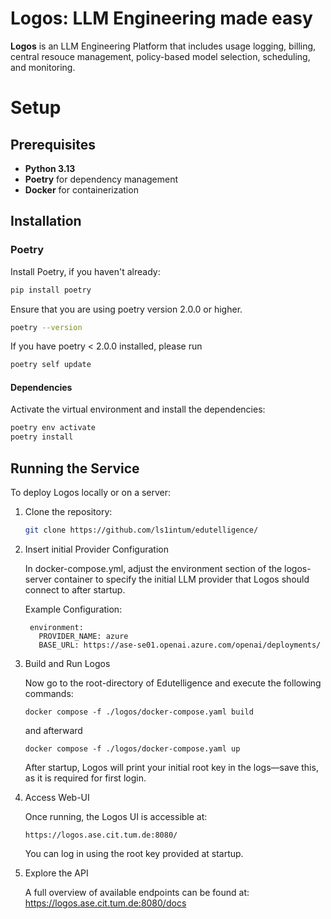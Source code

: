 # Logos: LLM Engineering made easy

**Logos** is an LLM Engineering Platform that includes usage logging, billing, central resouce management, policy-based model selection, scheduling, and monitoring.

# Setup
## Prerequisites

- **Python 3.13**
- **Poetry** for dependency management
- **Docker** for containerization

## Installation

### Poetry

Install Poetry, if you haven't already:

```bash
pip install poetry
```

Ensure that you are using poetry version 2.0.0 or higher.

```bash
poetry --version
```

If you have poetry < 2.0.0 installed, please run

```bash
poetry self update
```

#### Dependencies

Activate the virtual environment and install the dependencies:

```bash
poetry env activate
poetry install
```

## Running the Service
To deploy Logos locally or on a server:

1. Clone the repository:

   ```bash
   git clone https://github.com/ls1intum/edutelligence/
   
2. Insert initial Provider Configuration

   In docker-compose.yml, adjust the environment section of the logos-server 
   container to specify the initial LLM provider that Logos should connect to after startup.

   Example Configuration:
      ```
       environment:
         PROVIDER_NAME: azure
         BASE_URL: https://ase-se01.openai.azure.com/openai/deployments/
      ```

3. Build and Run Logos

   Now go to the root-directory of Edutelligence and execute the following commands:
   
   ```
   docker compose -f ./logos/docker-compose.yaml build
   ```
   
   and afterward
   
   ```
   docker compose -f ./logos/docker-compose.yaml up
   ```

   After startup, Logos will print your initial root key in the logs—save this, as it is required for first login.

4. Access Web-UI

   Once running, the Logos UI is accessible at:
   ```
   https://logos.ase.cit.tum.de:8080/
   ```
   You can log in using the root key provided at startup.

5. Explore the API

   A full overview of available endpoints can be found at: https://logos.ase.cit.tum.de:8080/docs